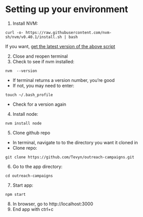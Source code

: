 # Setting up your environment
1. Install NVM:
```
curl -o- https://raw.githubusercontent.com/nvm-sh/nvm/v0.40.1/install.sh | bash
```
If you want, [get the latest version of the above script](https://github.com/nvm-sh/nvm?tab=readme-ov-file#install--update-script)

2. Close and reopen terminal
3. Check to see if nvm installed:
```
nvm  --version
```
- If terminal returns a version number, you’re good
- If not, you may need to enter:
```
touch ~/.bash_profile
```
- Check for a version again
4. Install node:
```
nvm install node
```
5. Clone github repo
- In terminal, navigate to to the directory you want it cloned in
- Clone repo:
```
git clone https://github.com/Tevyn/outreach-campaigns.git
```
6. Go to the app directory:
```
cd outreach-campaigns
```
7. Start app:
```
npm start
```
8. In browser, go to http://localhost:3000
9. End app with ctrl+c
